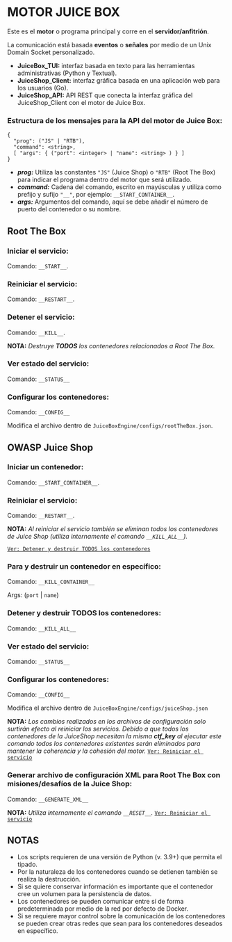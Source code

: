 # MOTOR JUICE BOX
Este es el **motor** o programa principal y corre en el **servidor/anfitrión**.

La comunicación está basada **eventos** o **señales** por medio de un Unix Domain Socket personalizado.

- **JuiceBox_TUI:** interfaz basada en texto para las herramientas administrativas (Python y Textual).
- **JuiceShop_Client:** interfaz gráfica basada en una aplicación web para los usuarios (Go).
- **JuiceShop_API:** API REST que conecta la interfaz gráfica del JuiceShop_Client con el motor de Juice Box.

### Estructura de los mensajes para la API del motor de Juice Box:
    {
      "prog": ("JS" | "RTB"),
      "command": <string>,
      [ "args": { ("port": <integer> | "name": <string> ) } ]
    }

- ***prog:*** Utiliza las constantes `"JS"` (Juice Shop) o `"RTB"` (Root The Box) para indicar el programa dentro del motor que será utilizado.
- ***command:*** Cadena del comando, escrito en mayúsculas y utiliza como prefijo y sufijo `"__"`, por ejemplo: `__START_CONTAINER__`.
- ***args:*** Argumentos del comando, aquí se debe añadir el número de puerto del contenedor o su nombre.

## Root The Box

### Iniciar el servicio:
Comando: `__START__`.

### Reiniciar el servicio:
Comando: `__RESTART__`.

### Detener el servicio:
Comando: `__KILL__`.

**NOTA:** *Destruye **TODOS** los contenedores relacionados a Root The Box.*

### Ver estado del servicio:
Comando: `__STATUS__`

### Configurar los contenedores:
Comando: `__CONFIG__`

Modifica el archivo dentro de `JuiceBoxEngine/configs/rootTheBox.json`.

## OWASP Juice Shop

### Iniciar un contenedor:
Comando: `__START_CONTAINER__`.

<h3 id="js-reiniciar-el-sevicio">Reiniciar el servicio:</h3>

Comando: `__RESTART__`.

**NOTA:** *Al reiniciar el servicio también se eliminan todos los contenedores de Juice Shop (utiliza internamente el comando `__KILL_ALL__`).*

[`Ver: Detener y destruir TODOS los contenedores`](#detener-y-destruir-todos-los-contenedores)

### Para y destruir un contenedor en específico:
Comando:  `__KILL_CONTAINER__`

Args: (`port` | `name`)

### Detener y destruir **TODOS** los contenedores:
Comando: `__KILL_ALL__`

### Ver estado del servicio:
Comando: `__STATUS__`

### Configurar los contenedores:
Comando: `__CONFIG__`

Modifica el archivo dentro de `JuiceBoxEngine/configs/juiceShop.json`

**NOTA:** *Los cambios realizados en los archivos de configuración solo surtirán efecto al reiniciar los servicios. Debido a que todos los contenedores de la JuiceShop necesitan la misma **ctf_key** al ejecutar este comando todos los contenedores existentes serán eliminados para mantener la coherencia y la cohesión del motor.* [`Ver: Reiniciar el servicio`](#js-reiniciar-el-sevicio)

### Generar archivo de configuración XML para Root The Box con misiones/desafíos de la Juice Shop:
Comando: `__GENERATE_XML__`

**NOTA:** *Utiliza internamente el comando `__RESET__`.* [`Ver: Reiniciar el servicio`](#js-reiniciar-el-sevicio)

## NOTAS
- Los scripts requieren de una versión de Python (v. 3.9+) que permita el tipado.
- Por la naturaleza de los contenedores cuando se detienen también se realiza la destrucción.
- Si se quiere conservar información es importante que el contenedor cree un volumen para la persistencia de datos.
- Los contenedores se pueden comunicar entre sí de forma predeterminada por medio de la red por defecto de Docker.
- Si se requiere mayor control sobre la comunicación de los contenedores se pueden crear otras redes que sean para los contenedores deseados en específico.